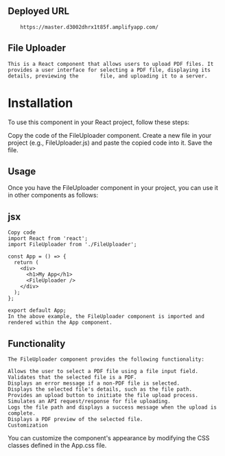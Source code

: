 ## Deployed URL
        https://master.d3002dhrx1t85f.amplifyapp.com/
## File Uploader
    This is a React component that allows users to upload PDF files. It provides a user interface for selecting a PDF file, displaying its details, previewing the       file, and uploading it to a server.

# Installation
  To use this component in your React project, follow these steps:
  
  Copy the code of the FileUploader component.
  Create a new file in your project (e.g., FileUploader.js) and paste the copied code into it.
  Save the file.
## Usage
  Once you have the FileUploader component in your project, you can use it in other components as follows:

## jsx
    Copy code
    import React from 'react';
    import FileUploader from './FileUploader';
    
    const App = () => {
      return (
        <div>
          <h1>My App</h1>
          <FileUploader />
        </div>
      );
    };
    
    export default App;
    In the above example, the FileUploader component is imported and rendered within the App component.

## Functionality
    The FileUploader component provides the following functionality:
    
    Allows the user to select a PDF file using a file input field.
    Validates that the selected file is a PDF.
    Displays an error message if a non-PDF file is selected.
    Displays the selected file's details, such as the file path.
    Provides an upload button to initiate the file upload process.
    Simulates an API request/response for file uploading.
    Logs the file path and displays a success message when the upload is complete.
    Displays a PDF preview of the selected file.
    Customization
You can customize the component's appearance by modifying the CSS classes defined in the App.css file.
